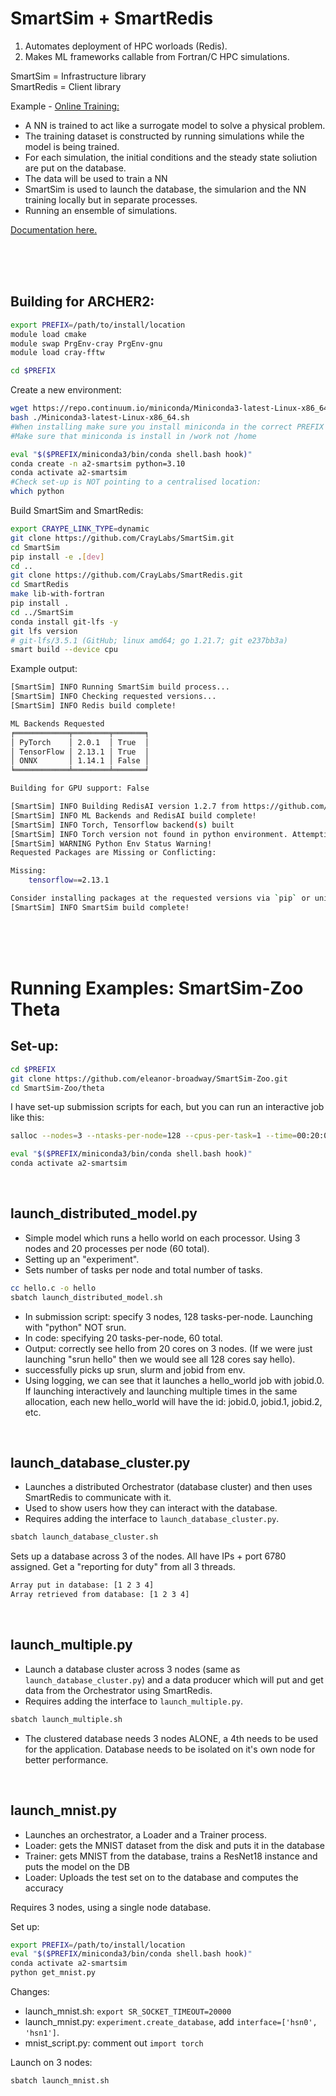 SmartSim + SmartRedis
=======================

1. Automates deployment of HPC worloads (Redis).
2. Makes ML frameworks callable from Fortran/C HPC simulations.

SmartSim = Infrastructure library\
SmartRedis = Client library 

Example - [Online Training:](https://www.craylabs.org/docs/tutorials/ml_training/surrogate/train_surrogate.html)
* A NN is trained to act like a surrogate model to solve a physical problem. 
* The training dataset is constructed by running simulations while the model is being trained. 
* For each simulation, the initial conditions and the steady state soliution are put on the database. 
* The data will be used to train a NN
* SmartSim is used to launch the database, the simularion and the NN training locally but in separate processes. 
* Running an ensemble of simulations. 

[Documentation here.](https://www.craylabs.org/docs/overview.html)

</br>
</br>
</br>

Building for ARCHER2: 
----------------------

```bash
export PREFIX=/path/to/install/location
module load cmake
module swap PrgEnv-cray PrgEnv-gnu
module load cray-fftw

cd $PREFIX
```

Create a new environment: 
```bash 
wget https://repo.continuum.io/miniconda/Miniconda3-latest-Linux-x86_64.sh
bash ./Miniconda3-latest-Linux-x86_64.sh
#When installing make sure you install miniconda in the correct PREFIX 
#Make sure that miniconda is install in /work not /home

eval "$($PREFIX/miniconda3/bin/conda shell.bash hook)" 
conda create -n a2-smartsim python=3.10
conda activate a2-smartsim
#Check set-up is NOT pointing to a centralised location: 
which python
```

<!-- Installing git-lfs from source if needed: 

```bash 
# Install go 
wget https://go.dev/dl/go1.22.3.linux-amd64.tar.gz
tar -xvf go1.22.3.linux-amd64.tar.gz 
export PATH=$PATH:/work/z19/z19/eleanorb/wind-rl/smartsim/go/bin/

wget https://github.com/git-lfs/git-lfs/releases/download/v3.5.1/git-lfs-linux-amd64-v3.5.1.tar.gz
tar -xvf git-lfs-linux-amd64-v3.5.1.tar.gz
cd git-lfs-3.5.1/
# Update install path to /work/z19/z19/eleanorb/wind-rl/smartsim/git-lfs 
mkdir /work/z19/z19/eleanorb/wind-rl/smartsim/git-lfs
./install.sh 

# Git LFS initialized.

export PATH=$PATH:/work/z19/z19/eleanorb/wind-rl/smartsim/git-lfs/bin/
git lfs version
git-lfs/3.5.1 (GitHub; linux amd64; go 1.21.7; git e237bb3a)

``` -->

Build SmartSim and SmartRedis: 
```bash 
export CRAYPE_LINK_TYPE=dynamic
git clone https://github.com/CrayLabs/SmartSim.git
cd SmartSim
pip install -e .[dev]
cd .. 
git clone https://github.com/CrayLabs/SmartRedis.git
cd SmartRedis
make lib-with-fortran
pip install .
cd ../SmartSim 
conda install git-lfs -y 
git lfs version
# git-lfs/3.5.1 (GitHub; linux amd64; go 1.21.7; git e237bb3a)
smart build --device cpu
```

Example output: 
```bash 
[SmartSim] INFO Running SmartSim build process...
[SmartSim] INFO Checking requested versions...
[SmartSim] INFO Redis build complete!

ML Backends Requested
╒════════════╤════════╤═══════╕
│ PyTorch    │ 2.0.1  │ True  │
│ TensorFlow │ 2.13.1 │ True  │
│ ONNX       │ 1.14.1 │ False │
╘════════════╧════════╧═══════╛

Building for GPU support: False

[SmartSim] INFO Building RedisAI version 1.2.7 from https://github.com/RedisAI/RedisAI.git/
[SmartSim] INFO ML Backends and RedisAI build complete!
[SmartSim] INFO Torch, Tensorflow backend(s) built
[SmartSim] INFO Torch version not found in python environment. Attempting to install via `pip`
[SmartSim] WARNING Python Env Status Warning!
Requested Packages are Missing or Conflicting:

Missing:
	tensorflow==2.13.1

Consider installing packages at the requested versions via `pip` or uninstalling them, installing SmartSim with optional ML dependencies (`pip install smartsim[ml]`), and running `smart clean && smart build ...`
[SmartSim] INFO SmartSim build complete!
```


</br>
</br>
</br>


Running Examples: SmartSim-Zoo Theta 
======================================

Set-up: 
--------
```bash 
cd $PREFIX
git clone https://github.com/eleanor-broadway/SmartSim-Zoo.git
cd SmartSim-Zoo/theta 
```

I have set-up submission scripts for each, but you can run an interactive job like this:  
```bash 
salloc --nodes=3 --ntasks-per-node=128 --cpus-per-task=1 --time=00:20:00 --partition=standard --qos=short --account=z19

eval "$($PREFIX/miniconda3/bin/conda shell.bash hook)" 
conda activate a2-smartsim 
```

</br>

launch_distributed_model.py 
----------------------------

* Simple model which runs a hello world on each processor. Using 3 nodes and 20 processes per node (60 total). 
* Setting up an "experiment". 
* Sets number of tasks per node and total number of tasks. 

```bash 
cc hello.c -o hello
sbatch launch_distributed_model.sh 
```

* In submission script: specify 3 nodes, 128 tasks-per-node. Launching with "python" NOT srun. 
* In code: specifying 20 tasks-per-node, 60 total. 
* Output: correctly see hello from 20 cores on 3 nodes. (If we were just launching "srun hello" then we would see all 128 cores say hello). 
* successfully picks up srun, slurm and jobid from env. 
* Using logging, we can see that it launches a hello_world job with jobid.0. If launching interactively and launching multiple times in the same allocation, each new hello_world will have the id: jobid.0, jobid.1, jobid.2, etc. 




</br>

launch_database_cluster.py 
----------------------------
* Launches a distributed Orchestrator (database cluster) and then uses SmartRedis to communicate with it. 
* Used to show users how they can interact with the database. 
* Requires adding the interface to `launch_database_cluster.py`. 

```bash 
sbatch launch_database_cluster.sh
```

Sets up a database across 3 of the nodes. All have IPs + port 6780 assigned. Get a "reporting for duty" from all 3 threads. 

```bash 
Array put in database: [1 2 3 4]
Array retrieved from database: [1 2 3 4]
```


</br>

launch_multiple.py
-------------------

* Launch a database cluster across 3 nodes (same as `launch_database_cluster.py`) and a data producer which will put and get data from the Orchestrator using SmartRedis. 
* Requires adding the interface to `launch_multiple.py`. 

```bash 
sbatch launch_multiple.sh
```

* The clustered database needs 3 nodes ALONE, a 4th needs to be used for the application. Database needs to be isolated on it's own node for better performance. 


</br>


launch_mnist.py 
----------------

* Launches an orchestrator, a Loader and a Trainer process. 
* Loader: gets the MNIST dataset from the disk and puts it in the database 
* Trainer: gets MNIST from the database, trains a ResNet18 instance and puts the model on the DB 
* Loader: Uploads the test set on to the database and computes the accuracy 

Requires 3 nodes, using a single node database. 

Set up: 
```bash 
export PREFIX=/path/to/install/location
eval "$($PREFIX/miniconda3/bin/conda shell.bash hook)" 
conda activate a2-smartsim
python get_mnist.py 
```

Changes: 
* launch_mnist.sh: `export SR_SOCKET_TIMEOUT=20000`
* launch_mnist.py: `experiment.create_database`, add `interface=['hsn0', 'hsn1']`. 
* mnist_script.py: comment out `import torch`

Launch on 3 nodes: 
```bash 
sbatch launch_mnist.sh 
```
